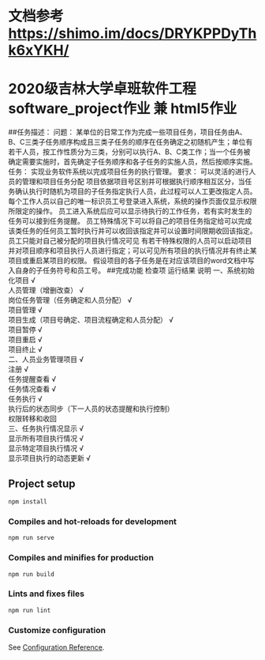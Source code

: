 # 文档参考 https://shimo.im/docs/DRYKPPDyThk6xYKH/ 
# 2020级吉林大学卓班软件工程software_project作业 兼 html5作业
##任务描述：
问题：
某单位的日常工作为完成一些项目任务，项目任务由A、B、C三类子任务顺序构成且三类子任务的顺序在任务确定之初随机产生；单位有若干人员，按工作性质分为三类，分别可以执行A、B、C类工作；当一个任务被确定需要实施时，首先确定子任务顺序和各子任务的实施人员，然后按顺序实施。
任务：
实现业务软件系统以完成项目任务的执行管理。
要求：
可以灵活的进行人员的管理和项目任务分配
项目依据项目号区别并可根据执行顺序相互区分，当任务确认执行时随机为项目的子任务指定执行人员，此过程可以人工更改指定人员。
每个工作人员以自己的唯一标识员工号登录进入系统，系统的操作页面仅显示权限所限定的操作。
员工进入系统后应可以显示待执行的工作任务，若有实时发生的任务可以接到任务提醒。
员工特殊情况下可以将自己的项目任务指定给可以完成该类任务的任何员工暂时执行并可以收回该指定并可以设置时间限期收回该指定。
员工只能对自己被分配的项目执行情况可见
有若干特殊权限的人员可以启动项目并对项目顺序和项目执行人员进行指定；可以可见所有项目的执行情况并有终止某项目或重启某项目的权限。
假设项目的各子任务是在对应该项目的word文档中写入自身的子任务符号和员工号。
##完成功能
检查项	运行结果	说明
一、系统初始化项目	√	
人员管理（增删改查）	√	
岗位任务管理（任务确定和人员分配）	√	
项目管理	√	
项目生成（项目号确定、项目流程确定和人员分配）	√	
项目暂停	√	
项目重启	√	
项目终止	√	
二、人员业务管理项目	√	
注册	√	
任务提醒查看	√	
任务情况查看	√	
任务执行	√	
执行后的状态同步（下一人员的状态提醒和执行控制）		
权限转移和收回		
三、任务执行情况显示	√	
显示所有项目执行情况	√	
显示特定项目执行情况	√	
显示项目执行的动态更新	√	


## Project setup
```
npm install
```

### Compiles and hot-reloads for development
```
npm run serve
```

### Compiles and minifies for production
```
npm run build
```

### Lints and fixes files
```
npm run lint
```

### Customize configuration
See [Configuration Reference](https://cli.vuejs.org/config/).
